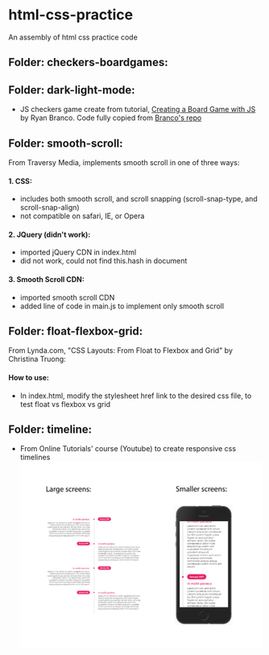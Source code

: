 # html-css-practice
An assembly of html css practice code

## Folder: checkers-boardgames:

## Folder: dark-light-mode:
- JS checkers game create from tutorial, [Creating a Board Game with JS](https://levelup.gitconnected.com/creating-a-board-game-checkers-with-javascript-ecd562f985c2) by Ryan Branco. Code fully copied from [Branco's repo](https://github.com/RyanBranco/Checkers)

## Folder: smooth-scroll:
From Traversy Media, implements smooth scroll in one of three ways:
#### 1. CSS: 
- includes both smooth scroll, and scroll snapping (scroll-snap-type, and scroll-snap-align)
- not compatible on safari, IE, or Opera

#### 2. JQuery (didn't work):
- imported jQuery CDN in index.html
- did not work, could not find this.hash in document

#### 3. Smooth Scroll CDN:
- imported smooth scroll CDN
- added line of code in main.js to implement only smooth scroll

## Folder: float-flexbox-grid:
From Lynda.com, "CSS Layouts: From Float to Flexbox and Grid" by Christina Truong:
#### How to use:
- In index.html, modify the stylesheet href link to the desired css file, to test float vs flexbox vs grid

## Folder: timeline:
- From Online Tutorials' course (Youtube) to create responsive css timelines
![screenshots of timeline design](./timeline/timeline-preview.png)

